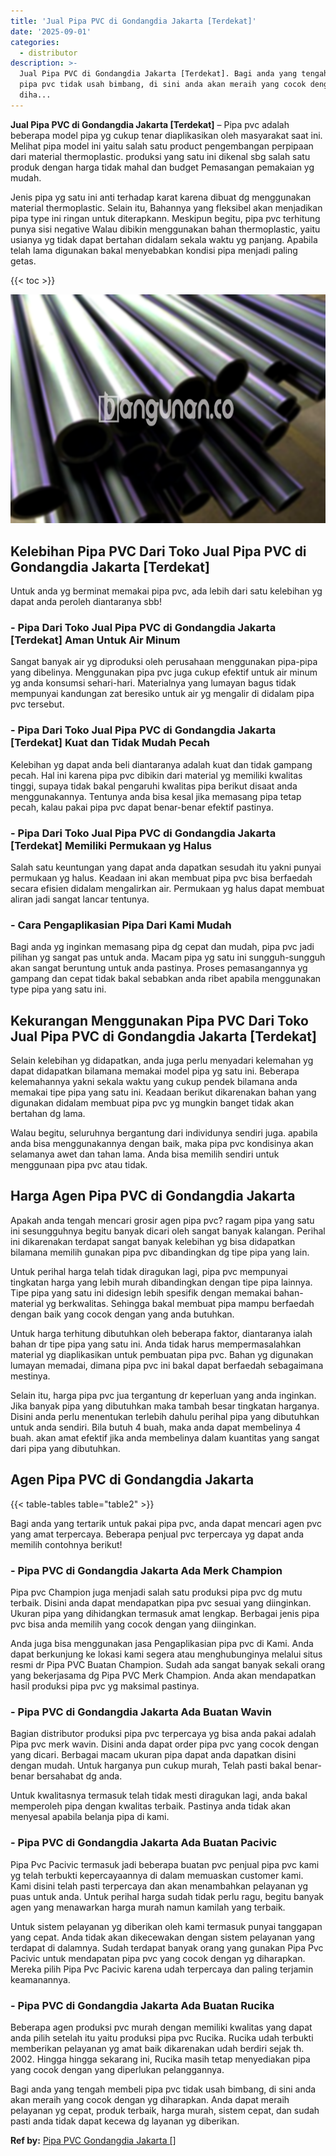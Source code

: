 ```yaml
---
title: 'Jual Pipa PVC di Gondangdia Jakarta [Terdekat]'
date: '2025-09-01'
categories:
  - distributor
description: >-
  Jual Pipa PVC di Gondangdia Jakarta [Terdekat]. Bagi anda yang tengah membeli
  pipa pvc tidak usah bimbang, di sini anda akan meraih yang cocok dengan yg
  diha...
---
```


**Jual Pipa PVC di Gondangdia Jakarta \[Terdekat\]** – Pipa pvc adalah beberapa model pipa yg cukup tenar diaplikasikan oleh masyarakat saat ini. Melihat pipa model ini yaitu salah satu product pengembangan perpipaan dari material thermoplastic. produksi yang satu ini dikenal sbg salah satu produk dengan harga tidak mahal dan budget Pemasangan pemakaian yg mudah.

Jenis pipa yg satu ini anti terhadap karat karena dibuat dg menggunakan material thermoplastic. Selain itu, Bahannya yang fleksibel akan menjadikan pipa type ini ringan untuk diterapkann. Meskipun begitu, pipa pvc terhitung punya sisi negative Walau dibikin menggunakan bahan thermoplastic, yaitu usianya yg tidak dapat bertahan didalam sekala waktu yg panjang. Apabila telah lama digunakan bakal menyebabkan kondisi pipa menjadi paling getas.

{{< toc >}}

![Jual Pipa PVC di Gondangdia Jakarta [Terdekat]](/images/jaul-pipa-pvc-07.png)

## Kelebihan Pipa PVC Dari Toko Jual Pipa PVC di Gondangdia Jakarta \[Terdekat\]

Untuk anda yg berminat memakai pipa pvc, ada lebih dari satu kelebihan yg dapat anda peroleh diantaranya sbb!

### \- Pipa Dari Toko Jual Pipa PVC di Gondangdia Jakarta \[Terdekat\] Aman Untuk Air Minum

Sangat banyak air yg diproduksi oleh perusahaan menggunakan pipa-pipa yang dibelinya. Menggunakan pipa pvc juga cukup efektif untuk air minum yg anda konsumsi sehari-hari. Materialnya yang lumayan bagus tidak mempunyai kandungan zat beresiko untuk air yg mengalir di didalam pipa pvc tersebut.

### \- Pipa Dari Toko Jual Pipa PVC di Gondangdia Jakarta \[Terdekat\] Kuat dan Tidak Mudah Pecah

Kelebihan yg dapat anda beli diantaranya adalah kuat dan tidak gampang pecah. Hal ini karena pipa pvc dibikin dari material yg memiliki kwalitas tinggi, supaya tidak bakal pengaruhi kwalitas pipa berikut disaat anda menggunakannya. Tentunya anda bisa kesal jika memasang pipa tetap pecah, kalau pakai pipa pvc dapat benar-benar efektif pastinya.

### \- Pipa Dari Toko Jual Pipa PVC di Gondangdia Jakarta \[Terdekat\] Memiliki Permukaan yg Halus

Salah satu keuntungan yang dapat anda dapatkan sesudah itu yakni punyai permukaan yg halus. Keadaan ini akan membuat pipa pvc bisa berfaedah secara efisien didalam mengalirkan air. Permukaan yg halus dapat membuat aliran jadi sangat lancar tentunya.

### \- Cara Pengaplikasian Pipa Dari Kami Mudah

Bagi anda yg inginkan memasang pipa dg cepat dan mudah, pipa pvc jadi pilihan yg sangat pas untuk anda. Macam pipa yg satu ini sungguh-sungguh akan sangat beruntung untuk anda pastinya. Proses pemasangannya yg gampang dan cepat tidak bakal sebabkan anda ribet apabila menggunakan type pipa yang satu ini.

## Kekurangan Menggunakan Pipa PVC Dari Toko Jual Pipa PVC di Gondangdia Jakarta \[Terdekat\]

Selain kelebihan yg didapatkan, anda juga perlu menyadari kelemahan yg dapat didapatkan bilamana memakai model pipa yg satu ini. Beberapa kelemahannya yakni sekala waktu yang cukup pendek bilamana anda memakai tipe pipa yang satu ini. Keadaan berikut dikarenakan bahan yang digunakan didalam membuat pipa pvc yg mungkin banget tidak akan bertahan dg lama.

Walau begitu, seluruhnya bergantung dari individunya sendiri juga. apabila anda bisa menggunakannya dengan baik, maka pipa pvc kondisinya akan selamanya awet dan tahan lama. Anda bisa memilih sendiri untuk menggunaan pipa pvc atau tidak.

## Harga Agen Pipa PVC di Gondangdia Jakarta

Apakah anda tengah mencari grosir agen pipa pvc? ragam pipa yang satu ini sesungguhnya begitu banyak dicari oleh sangat banyak kalangan. Perihal ini dikarenakan terdapat sangat banyak kelebihan yg bisa didapatkan bilamana memilih gunakan pipa pvc dibandingkan dg tipe pipa yang lain.

Untuk perihal harga telah tidak diragukan lagi, pipa pvc mempunyai tingkatan harga yang lebih murah dibandingkan dengan tipe pipa lainnya. Tipe pipa yang satu ini didesign lebih spesifik dengan memakai bahan-material yg berkwalitas. Sehingga bakal membuat pipa mampu berfaedah dengan baik yang cocok dengan yang anda butuhkan.

Untuk harga terhitung dibutuhkan oleh beberapa faktor, diantaranya ialah bahan dr tipe pipa yang satu ini. Anda tidak harus mempermasalahkan material yg diaplikasikan untuk pembuatan pipa pvc. Bahan yg digunakan lumayan memadai, dimana pipa pvc ini bakal dapat berfaedah sebagaimana mestinya.

Selain itu, harga pipa pvc jua tergantung dr keperluan yang anda inginkan. Jika banyak pipa yang dibutuhkan maka tambah besar tingkatan harganya. Disini anda perlu menentukan terlebih dahulu perihal pipa yang dibutuhkan untuk anda sendiri. Bila butuh 4 buah, maka anda dapat membelinya 4 buah. akan amat efektif jika anda membelinya dalam kuantitas yang sangat dari pipa yang dibutuhkan.

## Agen Pipa PVC di Gondangdia Jakarta

{{< table-tables table="table2" >}}

Bagi anda yang tertarik untuk pakai pipa pvc, anda dapat mencari agen pvc yang amat terpercaya. Beberapa penjual pvc terpercaya yg dapat anda memilih contohnya berikut!

### \- Pipa PVC di Gondangdia Jakarta Ada Merk Champion

Pipa pvc Champion juga menjadi salah satu produksi pipa pvc dg mutu terbaik. Disini anda dapat mendapatkan pipa pvc sesuai yang diinginkan. Ukuran pipa yang dihidangkan termasuk amat lengkap. Berbagai jenis pipa pvc bisa anda memilih yang cocok dengan yang diinginkan.

Anda juga bisa menggunakan jasa Pengaplikasian pipa pvc di Kami. Anda dapat berkunjung ke lokasi kami segera atau menghubunginya melalui situs resmi dr Pipa PVC Buatan Champion. Sudah ada sangat banyak sekali orang yang bekerjasama dg Pipa PVC Merk Champion. Anda akan mendapatkan hasil produksi pipa pvc yg maksimal pastinya.

### \- Pipa PVC di Gondangdia Jakarta Ada Buatan Wavin

Bagian distributor produksi pipa pvc terpercaya yg bisa anda pakai adalah Pipa pvc merk wavin. Disini anda dapat order pipa pvc yang cocok dengan yang dicari. Berbagai macam ukuran pipa dapat anda dapatkan disini dengan mudah. Untuk harganya pun cukup murah, Telah pasti bakal benar-benar bersahabat dg anda.

Untuk kwalitasnya termasuk telah tidak mesti diragukan lagi, anda bakal memperoleh pipa dengan kwalitas terbaik. Pastinya anda tidak akan menyesal apabila belanja pipa di kami.

### \- Pipa PVC di Gondangdia Jakarta Ada Buatan Pacivic

Pipa Pvc Pacivic termasuk jadi beberapa buatan pvc penjual pipa pvc kami yg telah terbukti kepercayaannya di dalam memuaskan customer kami. Kami disini telah pasti terpercaya dan akan menambahkan pelayanan yg puas untuk anda. Untuk perihal harga sudah tidak perlu ragu, begitu banyak agen yang menawarkan harga murah namun kamilah yang terbaik.

Untuk sistem pelayanan yg diberikan oleh kami termasuk punyai tanggapan yang cepat. Anda tidak akan dikecewakan dengan sistem pelayanan yang terdapat di dalamnya. Sudah terdapat banyak orang yang gunakan Pipa Pvc Pacivic untuk mendapatan pipa pvc yang cocok dengan yg diharapkan. Mereka pilih Pipa Pvc Pacivic karena udah terpercaya dan paling terjamin keamanannya.

### \- Pipa PVC di Gondangdia Jakarta Ada Buatan Rucika

Beberapa agen produksi pvc murah dengan memiliki kwalitas yang dapat anda pilih setelah itu yaitu produksi pipa pvc Rucika. Rucika udah terbukti memberikan pelayanan yg amat baik dikarenakan udah berdiri sejak th. 2002. Hingga hingga sekarang ini, Rucika masih tetap menyediakan pipa yang cocok dengan yang diperlukan pelanggannya.

Bagi anda yang tengah membeli pipa pvc tidak usah bimbang, di sini anda akan meraih yang cocok dengan yg diharapkan. Anda dapat meraih pelayanan yg cepat, produk terbaik, harga murah, sistem cepat, dan sudah pasti anda tidak dapat kecewa dg layanan yg diberikan.

**Ref by:** [Pipa PVC Gondangdia Jakarta []](https://id.wikipedia.org/wiki/Pipa)
